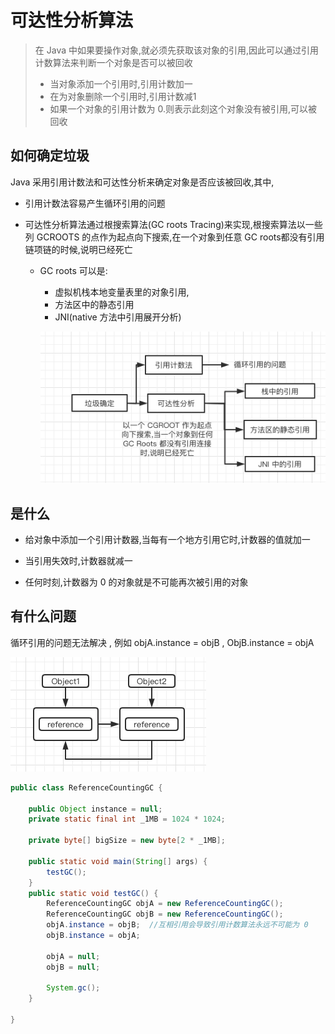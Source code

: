 # 可达性分析算法

> 在 Java 中如果要操作对象,就必须先获取该对象的引用,因此可以通过引用计数算法来判断一个对象是否可以被回收
>
> - 当对象添加一个引用时,引用计数加一
> - 在为对象删除一个引用时,引用计数减1
> - 如果一个对象的引用计数为 0.则表示此刻这个对象没有被引用,可以被回收



## 如何确定垃圾

Java 采用引用计数法和可达性分析来确定对象是否应该被回收,其中,

- 引用计数法容易产生循环引用的问题

- 可达性分析算法通过根搜索算法(GC roots Tracing)来实现,根搜索算法以一些列 GCROOTS 的点作为起点向下搜索,在一个对象到任意 GC roots都没有引用链项链的时候,说明已经死亡

  - GC roots 可以是:

    - 虚拟机栈本地变量表里的对象引用,
    - 方法区中的静态引用
    - JNI(native 方法中引用展开分析)

    ![image-20200526211023099](assets/image-20200526211023099.png)

    

## 是什么

- 给对象中添加一个引用计数器,当每有一个地方引用它时,计数器的值就加一

- 当引用失效时,计数器就减一

- 任何时刻,计数器为 0 的对象就是不可能再次被引用的对象

## 有什么问题

循环引用的问题无法解决 , 例如 objA.instance = objB , ObjB.instance = objA

![image-20200526211647007](assets/image-20200526211647007.png)

```java
public class ReferenceCountingGC {

    public Object instance = null;
    private static final int _1MB = 1024 * 1024;

    private byte[] bigSize = new byte[2 * _1MB];

    public static void main(String[] args) {
        testGC();
    }
    public static void testGC() {
        ReferenceCountingGC objA = new ReferenceCountingGC();
        ReferenceCountingGC objB = new ReferenceCountingGC();
        objA.instance = objB;  //互相引用会导致引用计数算法永远不可能为 0
        objB.instance = objA;

        objA = null;
        objB = null;

        System.gc();
    }

}
```

